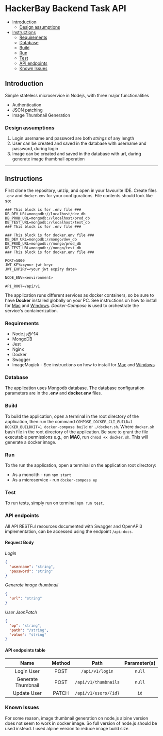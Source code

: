 # HackerBay Backend Task API

- [Introduction](#intro)
    - [Design assumptions](#design-assumptions)
- [Instructions](#instructions)
    - [Requirements](#requirements)
    - [Database](#database)
    - [Build](#build)
    - [Run](#run)
    - [Test](#test)
    - [API endpoints](#api-calls)
    - [Known Issues](#issues)

## <a id="intro">Introduction</a>

Simple stateless microservice in Nodejs, with three major functionalities
 - Authentication
 - JSON patching
 - Image Thumbnail Generation

### Design assumptions

1. Login username and password are both _strings_ of any length
2. User can be created and saved in the database with username and password, during login
3. Image can be created and saved in the database with url, during generate image thumbnail operation

---

## Instructions

First clone the repository, unzip, and open in your favourite IDE. Create files `.env` and `docker.env` for your configurations. File contents should look like so:
```
### This block is for .env file ###
DB_DEV_URL=mongodb://localhost/dev_db
DB_PROD_URL=mongodb://localhost/prod_db
DB_TEST_URL=mongodb://localhost/test_db
### This block is for .env file ###

### This block is for docker.env file ###
DB_DEV_URL=mongodb://mongo/dev_db
DB_PROD_URL=mongodb://mongo/prod_db
DB_TEST_URL=mongodb://mongo/test_db
### This block is for docker.env file ###

PORT=5000
JWT_KEY=<your jwt key>
JWT_EXPIRY=<your jwt expiry date>

NODE_ENV=<environment>

API_ROOT=/api/v1
```
The application runs different services as docker containers, so be sure to have __Docker__ installed globally on your PC. See
instructions on how to install for [Mac](https://docs.docker.com/desktop/mac/install/)
and [Windows](https://docs.docker.com/desktop/windows/install/). _Docker-Compose_ is used to orchestrate the service's containerization.

### <a id="requirements">Requirements</a>

 - Node.js@^14
 - MongoDB
 - Jest
 - Nginx
 - Docker
 - Swagger
 - ImageMagick - See instructions on how to install for [Mac](https://formulae.brew.sh/formula/imagemagick#default) and [Windows](https://imagemagick.org/script/download.php)

### <a id="database">Database</a>

The application uses Mongodb database. The database configuration parameters are in the __.env__ and __docker.env__ files.  

### <a id="build">Build</a>

To build the application, open a terminal in the root directory of the application, then run the command `COMPOSE_DOCKER_CLI_BUILD=1 DOCKER_BUILDKIT=1 docker-compose build` or `./docker.sh`.
Where `docker.sh` bash file in the root directory of the application. Be sure to grant the file executable permissions e.g., on __MAC__, run `chmod +x docker.sh`. This will generate a docker image.

### <a id="run">Run</a>
To the run the application, open a terminal on the application root directory:
 - As a monolith - run `npm start`
 - As a microservice - run `docker-compose up`

### <a id="test">Test</a>

To run tests, simply run on terminal `npm run test`.

### <a id="api-calls">API endpoints</a>
All API RESTFul resources  documented with Swagger and OpenAPI3 implementation, can be accessed using the endpoint `/api-docs`.

#### Request Body

_Login_

```json
{
  "username": "string",
  "password": "string"
}
```

_Generate image thumbnail_

```json
{
  "url": "string"
}
```

_User JsonPatch_

```json
{
  "op": "string",
  "path": "/string",
  "value": "string"
}
```

#### API endpoints table


| Name                                            | Method |                               Path                                |     Parameter(s)      |
| :----------------------------------------------:| :----: | :---------------------------------------------------------------: | :-------------------: |
| Login User                                      |  POST  |                             `/api/v1/login`                       |        `null`         |
| Generate Thumbnail                              |  POST  |                     `/api/v1/thumbnails`                          |        `null`         |
| Update User                                     |  PATCH |                     `/api/v1/users/{id}`                          |        `id`         |

### <a id="issues">Known Issues</a>
For some reason, image thumbnail generation on node.js alpine version does not seem to work in docker image. So full version of node.js should be used instead.
I used alpine version to reduce image build size.